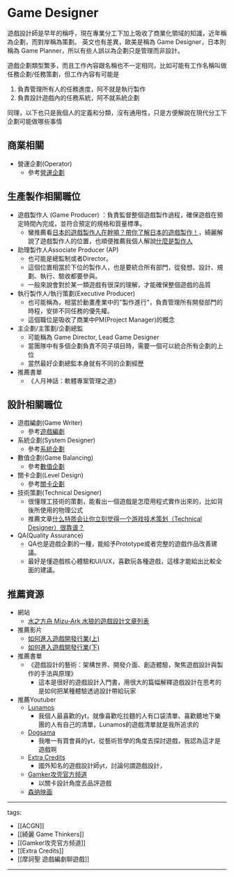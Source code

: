# Game Designer

遊戲設計師是早年的稱呼，現在專業分工下加上吸收了商業化領域的知識，近年稱為企劃，而對岸稱為策劃。
英文也有差異，歐美是稱為 Game Designer，日本則稱為 Game Planner，所以有些人誤以為企劃只是管理而非設計。

遊戲企劃類型繁多，而且工作內容跟名稱也不一定相同，比如可能有工作名稱叫做任務企劃/任務策劃，但工作內容有可能是
1. 負責管理所有人的任務進度，阿不就是執行製作
2. 負責設計遊戲內的任務系統，阿不就系統企劃  

同理，以下也只是我個人的定義和分類，沒有通用性，只是方便解說在現代分工下企劃可能做哪些事情

## 商業相關
* 營運企劃(Operator)
  * 參考[營運企劃](./Designer/Operator/)

## 生產製作相關職位
* 遊戲製作人 (Game Producer) ：負責監督整個遊戲製作過程，確保遊戲在預定時間內完成，並符合預定的規格和質量標準。
  * 蠻推薦看[日本的遊戲製作人在幹嘛？帶你了解日本的遊戲製作！](https://www.youtube.com/watch?v=lMTnk1b3_ko)，綺麗解說了遊戲製作人的位置，也順便推薦我個人解說[什麼是製作人](https://www.youtube.com/watch?v=K_JkVtOrc3M)
* 助理製作人Associate Producer (AP)
    * 也可能是總監制或者Director。  
    * 這個位置相當於下位的製作人，也是要統合所有部門，從發想、設計、規劃、執行、驗收都要參與。  
    * 一般來說會對於某一類遊戲有很深的理解，才能確保整個遊戲的品質
* 執行製作人/執行策劃(Executive Producer)
    * 也可能稱為，相當於動畫產業中的"製作進行"，負責管理所有開發部門的時程，安排不同任務的優先權。
    * 這個職位是吸收了商業中PM(Project Manager)的概念
* 主企劃/主策劃/企劃總監
    * 可能稱為 Game Director, Lead Game Designer  
    * 當團隊中有多個企劃負責不同子項目時，需要一個可以統合所有企劃的上位  
    * 當然最好企劃總監本身就有不同的企劃經歷
* 推薦書單
  * 《人月神話：軟體專案管理之道》

## 設計相關職位
* 遊戲編劇(Game Writer)
  * 參考[遊戲編劇](./Designer/Game%20Writer/)
* 系統企劃(System Designer)
  * 參考[系統企劃](./Designer/System%20Designer/)
* 數值企劃(Game Balancing)
  * 參考[數值企劃](./Designer/Game%20Balancing/)
* 關卡企劃(Level Design)
  * 參考[關卡企劃](./Designer/Level%20Design/)
* 技術策劃(Technical Designer)
  * 很懂理工技術的策劃，能看出一個遊戲是怎麼用程式實作出來的，比如背後所使用的物理公式
  * 推薦文章[什么特质会让你立刻觉得一个游戏技术策划（Technical Designer）很靠谱？](https://www.zhihu.com/question/534524335)
* QA(Quality Assurance)
  * QA也是遊戲企劃的一種，能給予Prototype或者完整的遊戲作品改善建議。  
  * 最好是懂遊戲核心體驗和UI/UX，喜歡玩各種遊戲，這樣才能給出比較全面的建議。


## 推薦資源
* 網站
  * [水之方舟 Mizu-Ark 水狼的遊戲設計文章列表](https://www.facebook.com/MizuArk/posts/pfbid02iYLNv1ScF9dJ8U8YV34Fp2divZAeXgJNGFV22WBkwmrWQCPLb2oR9mtB8Rj9o9eGl)  
* 推薦影片
  * [如何進入遊戲開發行業(上)](https://youtu.be/0MCTJfmuTyU)
  * [如何進入遊戲開發行業(下)](https://youtu.be/VXWpZJqLe28)
* 推薦書單
  * 《遊戲設計的藝術：架構世界、開發介面、創造體驗，聚焦遊戲設計與製作的手法與原理》
    * 這本是很好的遊戲設計入門書，用很大的篇幅解釋遊戲設計在思考的是如何把某種體驗透過設計帶給玩家
* 推薦Youtuber
  * [Lunamos](https://www.youtube.com/c/LunamosGaming)
    * 我個人最喜歡的yt，就像喜歡吃拉麵的人有口袋清單、喜歡聽地下樂團的人有自己的清單，Lunamos的遊戲清單就是我所追求的
  * [Dogsama](https://www.youtube.com/c/dogsama)
    * 我唯一有買會員的yt，從藝術哲學的角度去探討遊戲，我認為這才是遊戲啊
  * [Extra Credits](https://www.youtube.com/extracredits)
    * 國外知名的遊戲設計師yt，討論何謂遊戲設計，
  * [Gamker攻壳官方频道](https://www.youtube.com/channel/UCLgGLSFMZQB8c0WGcwE49Gw)
    * 以關卡設計角度去品評遊戲
  * [森纳映画](https://www.youtube.com/c/SONAR%E6%A3%AE%E7%BA%B3%E6%98%A0%E7%94%BB)


---
tags:
  - [[ACGN]]
  - [[綺麗 Game Thinkers]]
  - [[Gamker攻壳官方频道]]
  - [[Extra Credits]]
  - [[摩訶聖 遊戲編劇聊遊戲]]
  
---
